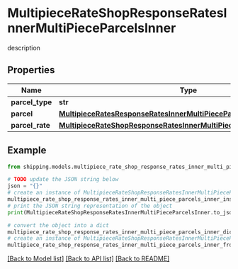 # MultipieceRateShopResponseRatesInnerMultiPieceParcelsInner

description

## Properties

Name | Type | Description | Notes
------------ | ------------- | ------------- | -------------
**parcel_type** | **str** | description | [optional] 
**parcel** | [**MultipieceRatesResponseRatesInnerMultiPieceParcelsInnerParcel**](MultipieceRatesResponseRatesInnerMultiPieceParcelsInnerParcel.md) |  | [optional] 
**parcel_rate** | [**MultipieceRateShopResponseRatesInnerMultiPieceParcelsInnerParcelRate**](MultipieceRateShopResponseRatesInnerMultiPieceParcelsInnerParcelRate.md) |  | [optional] 

## Example

```python
from shipping.models.multipiece_rate_shop_response_rates_inner_multi_piece_parcels_inner import MultipieceRateShopResponseRatesInnerMultiPieceParcelsInner

# TODO update the JSON string below
json = "{}"
# create an instance of MultipieceRateShopResponseRatesInnerMultiPieceParcelsInner from a JSON string
multipiece_rate_shop_response_rates_inner_multi_piece_parcels_inner_instance = MultipieceRateShopResponseRatesInnerMultiPieceParcelsInner.from_json(json)
# print the JSON string representation of the object
print(MultipieceRateShopResponseRatesInnerMultiPieceParcelsInner.to_json())

# convert the object into a dict
multipiece_rate_shop_response_rates_inner_multi_piece_parcels_inner_dict = multipiece_rate_shop_response_rates_inner_multi_piece_parcels_inner_instance.to_dict()
# create an instance of MultipieceRateShopResponseRatesInnerMultiPieceParcelsInner from a dict
multipiece_rate_shop_response_rates_inner_multi_piece_parcels_inner_from_dict = MultipieceRateShopResponseRatesInnerMultiPieceParcelsInner.from_dict(multipiece_rate_shop_response_rates_inner_multi_piece_parcels_inner_dict)
```
[[Back to Model list]](../README.md#documentation-for-models) [[Back to API list]](../README.md#documentation-for-api-endpoints) [[Back to README]](../README.md)


